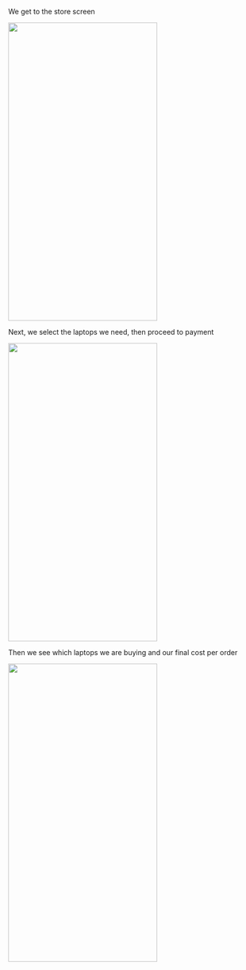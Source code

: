 We get to the store screen

<img src="https://github.com/FreyllaR/NotebookShop/assets/91470277/e47d2adb-6428-457a-88e8-6f92c6527c12" width="300" height="600">

Next, we select the laptops we need, then proceed to payment

<img src="https://github.com/FreyllaR/NotebookShop/assets/91470277/11daad80-b9a9-45a5-bf76-ccdffc8bf6ca" width="300" height="600">

Then we see which laptops we are buying and our final cost per order

<img src="https://github.com/FreyllaR/NotebookShop/assets/91470277/51b054eb-51e3-47da-bf36-0cd2e386b2f2" width="300" height="600">
